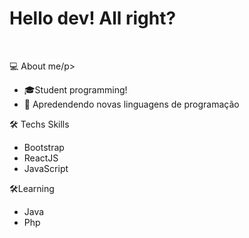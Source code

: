 <h1>Hello dev! All right?</h1>

<br>
<p>💻 About me/p>
<ul>
  <li>🎓Student programming!</li>
  <li>🌱 Apredendendo novas linguagens de programação</li>
 </ul>
 
  <p>🛠 Techs Skills</p>
 <ul>
  <li>Bootstrap</li>
  <li>ReactJS</li>
  <li>JavaScript</li>
 </ul>
 <p>🛠Learning</li>
 <ul>
  <li>Java</li>
  <li>Php</li>
 </ul>
    
